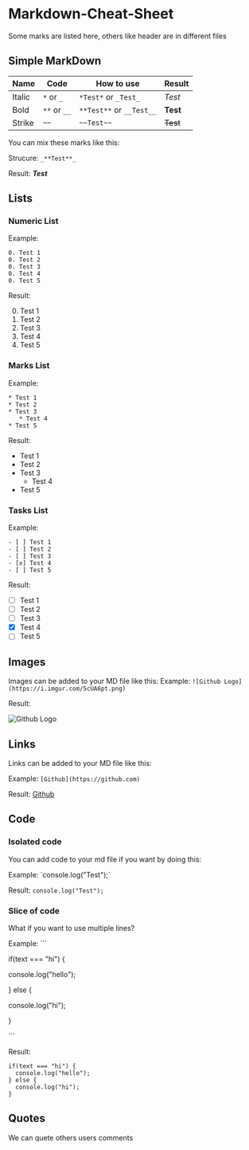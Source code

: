 # Markdown-Cheat-Sheet
Some marks are listed here, others like header are in different files

## Simple MarkDown

Name | Code | How to use | Result
---|---|---|---
Italic | `*` or `_` | `*Test*` or `_Test_` | *Test*
Bold | `**` or `__` | `**Test**` or `__Test__` | **Test**
Strike | `~~` | `~~Test~~` | ~~Test~~

You can mix these marks like this:

Strucure: `_**Test**_`

Result: _**Test**_

## Lists
### Numeric List
Example:
```
0. Test 1
0. Test 2
0. Test 3
0. Test 4
0. Test 5
```

Result:

0. Test 1
0. Test 2
0. Test 3
0. Test 4
0. Test 5

### Marks List
Example:
```
* Test 1
* Test 2
* Test 3
   * Test 4
* Test 5
```

Result:

* Test 1
* Test 2
* Test 3
   * Test 4
* Test 5

### Tasks List
Example:
```
- [ ] Test 1
- [ ] Test 2
- [ ] Test 3
- [x] Test 4
- [ ] Test 5
```

Result:

- [ ] Test 1
- [ ] Test 2
- [ ] Test 3
- [x] Test 4
- [ ] Test 5

## Images
Images can be added to your MD file like this:
Example: `![Github Logo](https://i.imgur.com/5cUA6pt.png)`

Result:

![Github Logo](https://i.imgur.com/5cUA6pt.png)

## Links
Links can be added to your MD file like this:

Example: `[Github](https://github.com)`

Result: [Github](https://github.com)

## Code

### Isolated code
You can add code to your md file if you want by doing this:

Example: \`console.log("Test");\`

Result: `console.log("Test");`

### Slice of code
What if you want to use multiple lines?

Example: \`\`\`

if(text === "hi") {

  console.log("hello");
  
} else {

  console.log("hi");
  
}

\`\`\`

Result: 
```
if(text === "hi") {
  console.log("hello");
} else {
  console.log("hi");
}
```

## Quotes
We can quete others users comments
